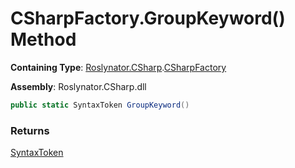 # CSharpFactory\.GroupKeyword\(\) Method

**Containing Type**: [Roslynator.CSharp](../../README.md)\.[CSharpFactory](../README.md)

**Assembly**: Roslynator\.CSharp\.dll

```csharp
public static SyntaxToken GroupKeyword()
```

### Returns

[SyntaxToken](https://docs.microsoft.com/en-us/dotnet/api/microsoft.codeanalysis.syntaxtoken)

